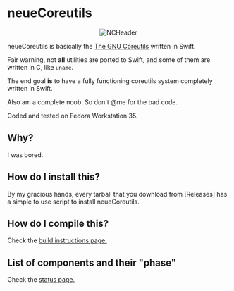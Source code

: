neueCoreutils
===

<p align="center">
  <img src="https://raw.githubusercontent.com/xp-wdxp/neueCoreutils/main/md/image/NCHeader.svg" alt="NCHeader"/>
</p>


neueCoreutils is basically the [The GNU Coreutils](https://www.gnu.org/software/coreutils/) written in Swift.

Fair warning, not **all** utilities are ported to Swift, and some of them are written in C, like `uname`.

The end goal **is** to have a fully functioning coreutils system completely written in Swift.

Also am a complete noob. So don't @me for the bad code.

Coded and tested on Fedora Workstation 35.

## Why?

I was bored.

## How do I install this?

By my gracious hands, every tarball that you download from [Releases] has a simple to use script to install neueCoreutils.

## How do I compile this?

Check the [build instructions page.](md/text/BUILD_INSTRUCTIONS.md)

## List of components and their "phase"

Check the [status page.](md/text/STATUS.md)